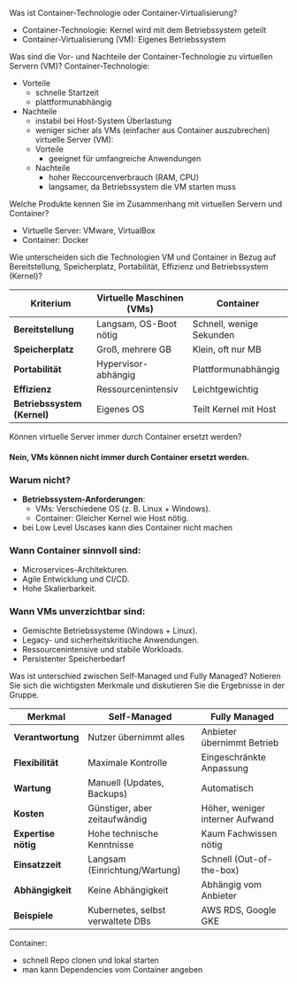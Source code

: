 Was ist Container-Technologie oder Container-Virtualisierung?
- Container-Technologie: Kernel wird mit dem Betriebssystem geteilt
- Container-Virtualisierung (VM): Eigenes Betriebssystem

Was sind die Vor- und Nachteile der Container-Technologie zu virtuellen Servern (VM)?
Container-Technologie:
- Vorteile
  - schnelle Startzeit
  - plattformunabhängig
- Nachteile
  - instabil bei Host-System Überlastung
  - weniger sicher als VMs (einfacher aus Container auszubrechen)
virtuelle Server (VM):
  - Vorteile
    - geeignet für umfangreiche Anwendungen
  - Nachteile
    - hoher Reccourcenverbrauch (RAM, CPU)
    - langsamer, da Betriebssystem die VM starten muss

Welche Produkte kennen Sie im Zusammenhang mit virtuellen Servern und Container?
- Virtuelle Server: VMware, VirtualBox
- Container: Docker

Wie unterscheiden sich die Technologien VM und Container in Bezug auf Bereitstellung, Speicherplatz, Portabilität, Effizienz und Betriebssystem (Kernel)?

| **Kriterium**           | **Virtuelle Maschinen (VMs)**       | **Container**                   |
|--------------------------|-------------------------------------|----------------------------------|
| **Bereitstellung**       | Langsam, OS-Boot nötig             | Schnell, wenige Sekunden        |
| **Speicherplatz**        | Groß, mehrere GB                   | Klein, oft nur MB               |
| **Portabilität**         | Hypervisor-abhängig                | Plattformunabhängig             |
| **Effizienz**            | Ressourcenintensiv                | Leichtgewichtig                 |
| **Betriebssystem (Kernel)** | Eigenes OS                      | Teilt Kernel mit Host           |

Können virtuelle Server immer durch Container ersetzt werden?
#### **Nein, VMs können nicht immer durch Container ersetzt werden.**
### **Warum nicht?**
- **Betriebssystem-Anforderungen**:
  - VMs: Verschiedene OS (z. B. Linux + Windows).
  - Container: Gleicher Kernel wie Host nötig.
- bei Low Level Uscases kann dies Container nicht machen

### **Wann Container sinnvoll sind:**
- Microservices-Architekturen.
- Agile Entwicklung und CI/CD.
- Hohe Skalierbarkeit.

### **Wann VMs unverzichtbar sind:**
- Gemischte Betriebssysteme (Windows + Linux).
- Legacy- und sicherheitskritische Anwendungen.
- Ressourcenintensive und stabile Workloads.
- Persistenter Speicherbedarf

Was ist unterschied zwischen Self-Managed und Fully Managed? Notieren Sie sich die wichtigsten Merkmale und diskutieren Sie die Ergebnisse in der Gruppe.

| **Merkmal**           | **Self-Managed**                     | **Fully Managed**                |
|------------------------|--------------------------------------|----------------------------------|
| **Verantwortung**      | Nutzer übernimmt alles              | Anbieter übernimmt Betrieb      |
| **Flexibilität**       | Maximale Kontrolle                  | Eingeschränkte Anpassung        |
| **Wartung**           | Manuell (Updates, Backups)           | Automatisch                     |
| **Kosten**             | Günstiger, aber zeitaufwändig        | Höher, weniger interner Aufwand |
| **Expertise nötig**    | Hohe technische Kenntnisse           | Kaum Fachwissen nötig           |
| **Einsatzzeit**        | Langsam (Einrichtung/Wartung)        | Schnell (Out-of-the-box)        |
| **Abhängigkeit**       | Keine Abhängigkeit                  | Abhängig vom Anbieter           |
| **Beispiele**          | Kubernetes, selbst verwaltete DBs    | AWS RDS, Google GKE             |


Container: 
- schnell Repo clonen und lokal starten
- man kann Dependencies vom Container angeben
